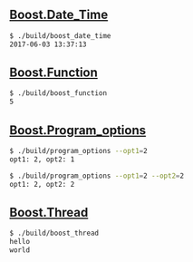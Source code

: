 ## [Boost.Date_Time](http://www.boost.org/doc/libs/1_64_0/doc/html/date_time.html)

```sh
$ ./build/boost_date_time
2017-06-03 13:37:13
```

## [Boost.Function](http://www.boost.org/doc/libs/1_64_0/doc/html/function.html)

```sh
$ ./build/boost_function
5
```

## [Boost.Program_options](http://www.boost.org/doc/libs/1_64_0/doc/html/program_options.html)

```sh
$ ./build/program_options --opt1=2
opt1: 2, opt2: 1

$ ./build/program_options --opt1=2 --opt2=2
opt1: 2, opt2: 2
```

## [Boost.Thread](http://www.boost.org/doc/libs/1_64_0/doc/html/thread.html)

```sh
$ ./build/boost_thread
hello
world
```
